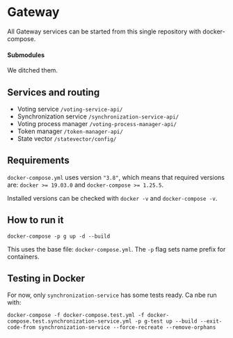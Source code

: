 # Gateway

All Gateway services can be started from this single repository with docker-compose.


#### Submodules

We ditched them.


## Services and routing

- Voting service `/voting-service-api/`
- Synchronization service `/synchronization-service-api/`
- Voting process manager `/voting-process-manager-api/`
- Token manager `/token-manager-api/`
- State vector `/statevector/config/`

## Requirements

`docker-compose.yml` uses version `"3.8"`, which means that required versions are: `docker >= 19.03.0` and `docker-compose >= 1.25.5`.

Installed versions can be checked with `docker -v` and `docker-compose -v`.


## How to run it

```
docker-compose -p g up -d --build
```

This uses the base file: `docker-compose.yml`. The `-p` flag sets name prefix for containers.


## Testing in Docker

For now, only `synchronization-service` has some tests ready. Ca nbe run with:

```
docker-compose -f docker-compose.test.yml -f docker-compose.test.synchronization-service.yml -p g-test up --build --exit-code-from synchronization-service --force-recreate --remove-orphans
```

